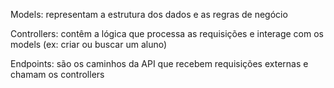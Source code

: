 Models: representam a estrutura dos dados e as regras de negócio

Controllers: contêm a lógica que processa as requisições e interage com os models (ex: criar ou buscar um aluno)

Endpoints: são os caminhos da API que recebem requisições externas e chamam os controllers
